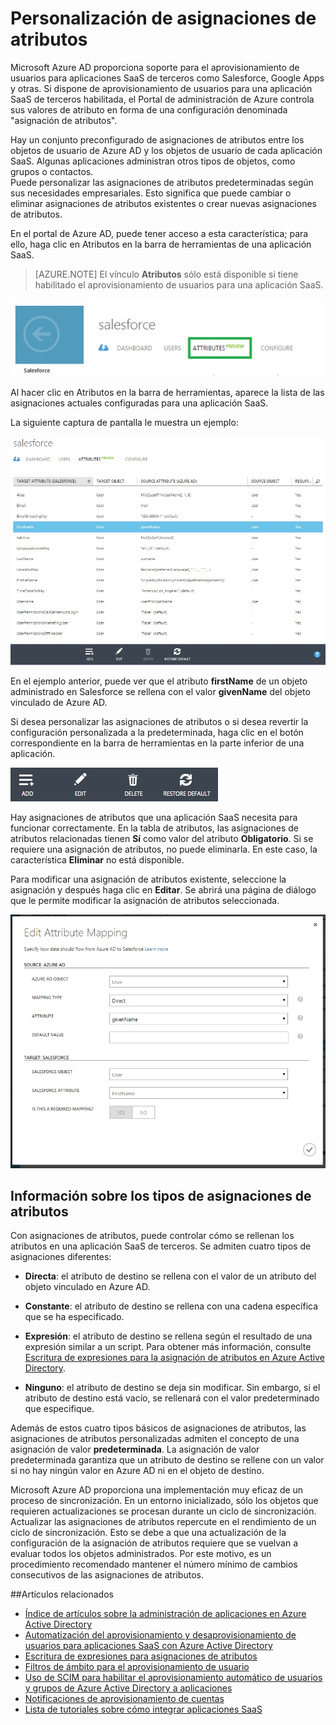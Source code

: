<properties
	pageTitle="Personalización de asignaciones de atributos | Microsoft Azure"
	description="Conozca cuáles son las asignaciones de atributos para aplicaciones SaaS en Azure Active Directory y cómo puede modificarlas para satisfacer sus necesidades empresariales."
	services="active-directory"
	documentationCenter=""
	authors="markusvi"
	manager="stevenpo"
	editor=""/>

<tags
	ms.service="active-directory"
	ms.workload="identity"
	ms.tgt_pltfrm="na"
	ms.devlang="na"
	ms.topic="article"
	ms.date="02/09/2016"
	ms.author="markusvi"/>


# Personalización de asignaciones de atributos


Microsoft Azure AD proporciona soporte para el aprovisionamiento de usuarios para aplicaciones SaaS de terceros como Salesforce, Google Apps y otras. Si dispone de aprovisionamiento de usuarios para una aplicación SaaS de terceros habilitada, el Portal de administración de Azure controla sus valores de atributo en forma de una configuración denominada "asignación de atributos".

Hay un conjunto preconfigurado de asignaciones de atributos entre los objetos de usuario de Azure AD y los objetos de usuario de cada aplicación SaaS. Algunas aplicaciones administran otros tipos de objetos, como grupos o contactos. <br> Puede personalizar las asignaciones de atributos predeterminadas según sus necesidades empresariales. Esto significa que puede cambiar o eliminar asignaciones de atributos existentes o crear nuevas asignaciones de atributos.

En el portal de Azure AD, puede tener acceso a esta característica; para ello, haga clic en Atributos en la barra de herramientas de una aplicación SaaS.

> [AZURE.NOTE] El vínculo **Atributos** sólo está disponible si tiene habilitado el aprovisionamiento de usuarios para una aplicación SaaS.


![Salesforce][1]


Al hacer clic en Atributos en la barra de herramientas, aparece la lista de las asignaciones actuales configuradas para una aplicación SaaS.

La siguiente captura de pantalla le muestra un ejemplo:



![Salesforce][2]


En el ejemplo anterior, puede ver que el atributo **firstName** de un objeto administrado en Salesforce se rellena con el valor **givenName** del objeto vinculado de Azure AD.

Si desea personalizar las asignaciones de atributos o si desea revertir la configuración personalizada a la predeterminada, haga clic en el botón correspondiente en la barra de herramientas en la parte inferior de una aplicación.


![Salesforce][3]


Hay asignaciones de atributos que una aplicación SaaS necesita para funcionar correctamente. En la tabla de atributos, las asignaciones de atributos relacionadas tienen **Sí** como valor del atributo **Obligatorio**. Si se requiere una asignación de atributos, no puede eliminarla. En este caso, la característica **Eliminar** no está disponible.

Para modificar una asignación de atributos existente, seleccione la asignación y después haga clic en **Editar**. Se abrirá una página de diálogo que le permite modificar la asignación de atributos seleccionada.


![Edición de asignaciones de atributos][4]



## Información sobre los tipos de asignaciones de atributos


Con asignaciones de atributos, puede controlar cómo se rellenan los atributos en una aplicación SaaS de terceros. Se admiten cuatro tipos de asignaciones diferentes:

- **Directa**: el atributo de destino se rellena con el valor de un atributo del objeto vinculado en Azure AD.


- **Constante**: el atributo de destino se rellena con una cadena específica que se ha especificado.


- **Expresión**: el atributo de destino se rellena según el resultado de una expresión similar a un script. Para obtener más información, consulte [Escritura de expresiones para la asignación de atributos en Azure Active Directory](active-directory-saas-writing-expressions-for-attribute-mappings.md).


- **Ninguno**: el atributo de destino se deja sin modificar. Sin embargo, si el atributo de destino está vacío, se rellenará con el valor predeterminado que especifique.



Además de estos cuatro tipos básicos de asignaciones de atributos, las asignaciones de atributos personalizadas admiten el concepto de una asignación de valor **predeterminada**. La asignación de valor predeterminada garantiza que un atributo de destino se rellene con un valor si no hay ningún valor en Azure AD ni en el objeto de destino.

Microsoft Azure AD proporciona una implementación muy eficaz de un proceso de sincronización. En un entorno inicializado, sólo los objetos que requieren actualizaciones se procesan durante un ciclo de sincronización. Actualizar las asignaciones de atributos repercute en el rendimiento de un ciclo de sincronización. Esto se debe a que una actualización de la configuración de la asignación de atributos requiere que se vuelvan a evaluar todos los objetos administrados. Por este motivo, es un procedimiento recomendado mantener el número mínimo de cambios consecutivos de las asignaciones de atributos.


##Artículos relacionados

- [Índice de artículos sobre la administración de aplicaciones en Azure Active Directory](active-directory-apps-index.md)
- [Automatización del aprovisionamiento y desaprovisionamiento de usuarios para aplicaciones SaaS con Azure Active Directory](active-directory-saas-app-provisioning.md)
- [Escritura de expresiones para asignaciones de atributos](active-directory-saas-writing-expressions-for-attribute-mappings.md)
- [Filtros de ámbito para el aprovisionamiento de usuario](active-directory-saas-scoping-filters.md)
- [Uso de SCIM para habilitar el aprovisionamiento automático de usuarios y grupos de Azure Active Directory a aplicaciones](active-directory-scim-provisioning.md)
- [Notificaciones de aprovisionamiento de cuentas](active-directory-saas-account-provisioning-notifications.md)
- [Lista de tutoriales sobre cómo integrar aplicaciones SaaS](active-directory-saas-tutorial-list.md)


<!--Image references-->
[1]: ./media/active-directory-saas-customizing-attribute-mappings/ic765497.png
[2]: ./media/active-directory-saas-customizing-attribute-mappings/ic775419.png
[3]: ./media/active-directory-saas-customizing-attribute-mappings/ic775420.png
[4]: ./media/active-directory-saas-customizing-attribute-mappings/ic775421.png

<!---HONumber=AcomDC_0211_2016-->